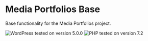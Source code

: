 # Media Portfolios Base

Base functionality for the Media Portfolios project.

![WordPress tested on version 5.0.0](https://img.shields.io/badge/WordPress-tested%205.0.0-0073aa.svg?style=flat-square)
![PHP tested on version 7.2](https://img.shields.io/badge/PHP-tested%207.2-8892bf.svg?style=flat-square)